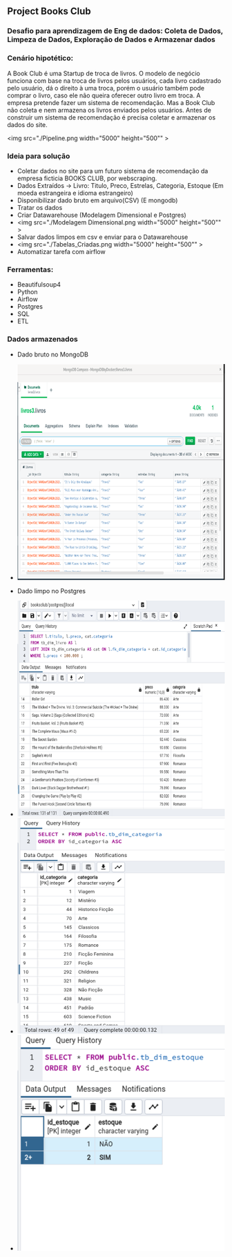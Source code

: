 ## Project Books Club
### Desafio para aprendizagem de Eng de dados: Coleta de Dados, Limpeza de Dados, Exploração de Dados e Armazenar dados

### Cenário hipotético:
A Book Club é uma Startup de troca de livros. O modelo de negócio funciona com base na troca de livros pelos usuários, cada livro cadastrado pelo usuário, dá o direito à uma troca, porém o usuário também pode comprar o livro, caso ele não queira oferecer outro livro em troca. A empresa pretende fazer um sistema de recomendação. Mas a Book Club não coleta e nem armazena os livros enviados pelos usuários. Antes de construir um sistema de recomendação é precisa coletar e armazenar os dados do site.

<img src="./Pipeline.png width="5000" height="500"" >

### Ideia para solução
+ Coletar dados no site para um futuro sistema de recomendação da empresa ficticia BOOKS CLUB, por webscraping.
+ Dados Extraídos -> Livro: Titulo, Preco, Estrelas, Categoria, Estoque (Em moeda estrangeira e idioma estrangeiro)
+ Disponibilizar dado bruto em arquivo(CSV) (E mongodb)
+ Tratar os dados
+ Criar Datawarehouse (Modelagem Dimensional e Postgres)
+ <img src="./Modelagem Dimensional.png width="5000" height="500"" >
+ Salvar dados limpos em csv e enviar para o Datawarehouse
+ <img src="./Tabelas_Criadas.png width="5000" height="500"" >
+ Automatizar tarefa com airflow

### Ferramentas:
+ Beautifulsoup4
+ Python
+ Airflow
+ Postgres
+ SQL
+ ETL

### Dados armazenados
+ Dado bruto no MongoDB
+  <img src="./RawDataMongoDB.png" width="5000" height="500">

+ Dado limpo no Postgres
+  <img src="./QuerySelectLivroComPrecoMenor.png" width="5000" height="500">
+ <img src="./TabelaDimCategoria.png" width="5000" height="500" >
+ <img src="./TabelaDimEstoque.png" width="5000" height="500" >







